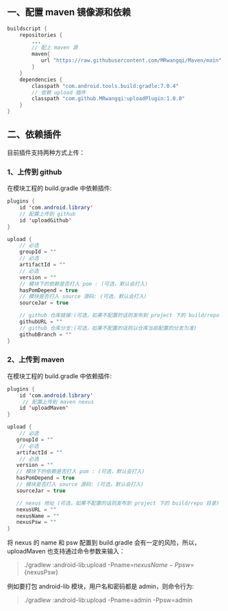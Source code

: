 ## 一、配置 maven 镜像源和依赖
```java
buildscript {
    repositories {
        ...
        // 配上 maven 源
        maven{
           url "https://raw.githubusercontent.com/MRwangqi/Maven/main"
        }
    }
    dependencies {
        classpath "com.android.tools.build:gradle:7.0.4"
        // 依赖 upload 插件
        classpath "com.github.MRwangqi:uploadPlugin:1.0.0"
    }
}
```

## 二、依赖插件

目前插件支持两种方式上传：

### 1、上传到 github

在模块工程的 build.gradle 中依赖插件:

```java
plugins {
    id 'com.android.library'
    // 配置上传到 github
    id 'uploadGithub'
}

upload {
    // 必选
    groupId = ""
    // 必选
    artifactId = ""
    // 必选
    version = ""
    // 模块下的依赖是否打入 pom : (可选，默认会打入)
    hasPomDepend = true
    // 模块是否打入 source 源码: (可选，默认会打入)
    sourceJar = true

    // github 仓库链接:(可选，如果不配置的话则发布到 project 下的 build/repo 目录)
    githubURL = ""
    // github 仓库分支:(可选，如果不配置的话则以仓库当前配置的分支为准)
    githubBranch = ""
}
```



### 2、上传到 maven

在模块工程的 build.gradle 中依赖插件:

```java
plugins {
    id 'com.android.library'
     // 配置上传到 maven nexus
    id 'uploadMaven'
}

upload {
    // 必选
   groupId = ""
    // 必选
   artifactId = ""
    // 必选
   version = ""
   // 模块下的依赖是否打入 pom : (可选，默认会打入)
   hasPomDepend = true
   // 模块是否打入 source 源码: (可选，默认会打入)
   sourceJar = true

   // nexus 地址 (可选，如果不配置的话则发布到 project 下的 build/repo 目录)
   nexusURL = ""
   nexusName = ""
   nexusPsw = ""
}
```

将 nexus 的 name 和 psw 配置到 build.gradle 会有一定的风险，所以，uploadMaven 也支持通过命令参数来输入：
>  ./gradlew :android-lib:upload -Pname=${nexusName} -Ppsw=${nexusPsw}

例如要打包 android-lib 模块，用户名和密码都是 admin，则命令行为:
> ./gradlew :android-lib:upload -Pname=admin -Ppsw=admin

